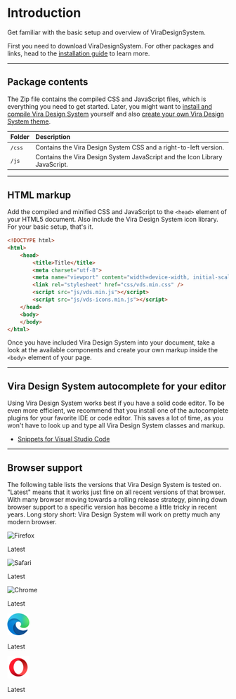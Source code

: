 # Introduction

<p class="vds-text-lead">Get familiar with the basic setup and overview of ViraDesignSystem.</p>

First you need to download ViraDesignSystem. For other packages and links, head to the [installation guide](installation.md) to learn more.

***

## Package contents

The Zip file contains the compiled CSS and JavaScript files, which is everything you need to get started. Later, you might want to [install and compile Vira Design System](installation.md) yourself and also [create your own Vira Design System theme](less.md).

| Folder | Description                                                    |
|:-------|:---------------------------------------------------------------|
| `/css` | Contains the Vira Design System CSS and a right-to-left version.            |
| `/js`  | Contains the Vira Design System JavaScript and the Icon Library JavaScript. |

***

## HTML markup

Add the compiled and minified CSS and JavaScript to the `<head>` element of your HTML5 document. Also include the Vira Design System icon library. For your basic setup, that's it.

```html
<!DOCTYPE html>
<html>
    <head>
        <title>Title</title>
        <meta charset="utf-8">
        <meta name="viewport" content="width=device-width, initial-scale=1">
        <link rel="stylesheet" href="css/vds.min.css" />
        <script src="js/vds.min.js"></script>
        <script src="js/vds-icons.min.js"></script>
    </head>
    <body>
    </body>
</html>
```

Once you have included Vira Design System into your document, take a look at the available components and create your own markup inside the `<body>` element of your page.

***

## Vira Design System autocomplete for your editor

Using Vira Design System works best if you have a solid code editor. To be even more efficient, we recommend that you install one of the autocomplete plugins for your favorite IDE or code editor. This saves a lot of time, as you won't have to look up and type all Vira Design System classes and markup.

- [Snippets for Visual Studio Code](https://marketplace.visualstudio.com/items?itemName=Keno.vds-3-snippets)

***

## Browser support

The following table lists the versions that Vira Design System is tested on. "Latest" means that it works just fine on all recent versions of that browser. With many browser moving towards a rolling release strategy, pinning down browser support to a specific version has become a little tricky in recent years. Long story short: Vira Design System will work on pretty much any modern browser.

<div class="vds-child-width-1-3 vds-child-width-expand@s vds-text-center" vds-grid vds-height-match="> * > div">
    <div>
        <div class="vds-flex vds-flex-center vds-flex-middle">
            <img src="https://raw.githubusercontent.com/alrra/browser-logos/master/src/firefox/firefox.svg?sanitize=true" width="50" height="50" alt="Firefox">
        </div>
        <p>Latest</p>
    </div>
    <div>
        <div class="vds-flex vds-flex-center vds-flex-middle">
            <img src="https://raw.githubusercontent.com/alrra/browser-logos/master/src/safari-ios/safari-ios.svg?sanitize=true" width="50" height="50" alt="Safari">
        </div>
        <p>Latest</p>
    </div>
    <div>
        <div class="vds-flex vds-flex-center vds-flex-middle">
            <img src="https://raw.githubusercontent.com/alrra/browser-logos/master/src/chrome/chrome.svg?sanitize=true" width="50" height="50" alt="Chrome">
        </div>
        <p>Latest</p>
    </div>
    <div>
        <div class="vds-flex vds-flex-center vds-flex-middle">
            <img src="https://raw.githubusercontent.com/alrra/browser-logos/master/src/edge/edge.svg?sanitize=true" width="50" height="50" alt="Edge">
        </div>
        <p>Latest</p>
    </div>
    <div>
        <div class="vds-flex vds-flex-center vds-flex-middle">
            <img src="https://raw.githubusercontent.com/alrra/browser-logos/master/src/opera/opera.svg?sanitize=true" width="50" height="50" alt="Opera">
        </div>
        <p>Latest</p>
    </div>
</div>
